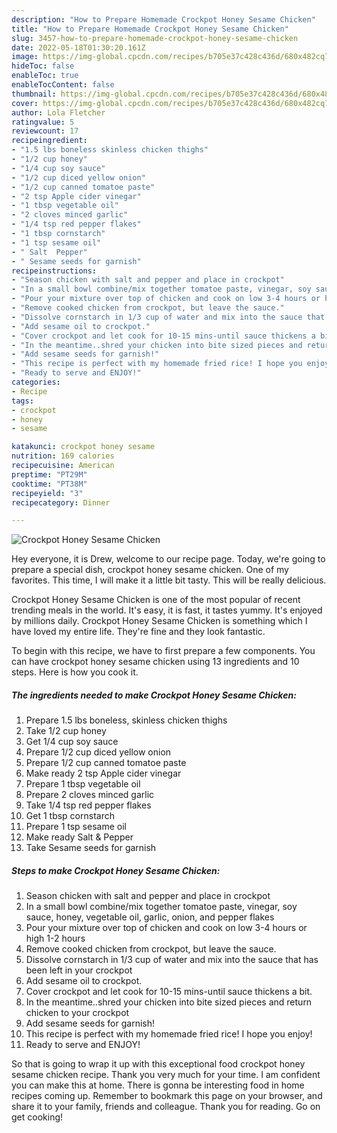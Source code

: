 ```yaml
---
description: "How to Prepare Homemade Crockpot Honey Sesame Chicken"
title: "How to Prepare Homemade Crockpot Honey Sesame Chicken"
slug: 3457-how-to-prepare-homemade-crockpot-honey-sesame-chicken
date: 2022-05-18T01:30:20.161Z
image: https://img-global.cpcdn.com/recipes/b705e37c428c436d/680x482cq70/crockpot-honey-sesame-chicken-recipe-main-photo.jpg
hideToc: false
enableToc: true
enableTocContent: false
thumbnail: https://img-global.cpcdn.com/recipes/b705e37c428c436d/680x482cq70/crockpot-honey-sesame-chicken-recipe-main-photo.jpg
cover: https://img-global.cpcdn.com/recipes/b705e37c428c436d/680x482cq70/crockpot-honey-sesame-chicken-recipe-main-photo.jpg
author: Lola Fletcher
ratingvalue: 5
reviewcount: 17
recipeingredient:
- "1.5 lbs boneless skinless chicken thighs"
- "1/2 cup honey"
- "1/4 cup soy sauce"
- "1/2 cup diced yellow onion"
- "1/2 cup canned tomatoe paste"
- "2 tsp Apple cider vinegar"
- "1 tbsp vegetable oil"
- "2 cloves minced garlic"
- "1/4 tsp red pepper flakes"
- "1 tbsp cornstarch"
- "1 tsp sesame oil"
- " Salt  Pepper"
- " Sesame seeds for garnish"
recipeinstructions:
- "Season chicken with salt and pepper and place in crockpot"
- "In a small bowl combine/mix together tomatoe paste, vinegar, soy sauce, honey, vegetable oil, garlic, onion, and pepper flakes"
- "Pour your mixture over top of chicken and cook on low 3-4 hours or high 1-2 hours"
- "Remove cooked chicken from crockpot, but leave the sauce."
- "Dissolve cornstarch in 1/3 cup of water and mix into the sauce that has been left in your crockpot"
- "Add sesame oil to crockpot."
- "Cover crockpot and let cook for 10-15 mins-until sauce thickens a bit."
- "In the meantime..shred your chicken into bite sized pieces and return chicken to your crockpot"
- "Add sesame seeds for garnish!"
- "This recipe is perfect with my homemade fried rice! I hope you enjoy!"
- "Ready to serve and ENJOY!"
categories:
- Recipe
tags:
- crockpot
- honey
- sesame

katakunci: crockpot honey sesame 
nutrition: 169 calories
recipecuisine: American
preptime: "PT29M"
cooktime: "PT38M"
recipeyield: "3"
recipecategory: Dinner

---
```



![Crockpot Honey Sesame Chicken](https://img-global.cpcdn.com/recipes/b705e37c428c436d/680x482cq70/crockpot-honey-sesame-chicken-recipe-main-photo.jpg)

Hey everyone, it is Drew, welcome to our recipe page. Today, we're going to prepare a special dish, crockpot honey sesame chicken. One of my favorites. This time, I will make it a little bit tasty. This will be really delicious.



Crockpot Honey Sesame Chicken is one of the most popular of recent trending meals in the world. It's easy, it is fast, it tastes yummy. It's enjoyed by millions daily. Crockpot Honey Sesame Chicken is something which I have loved my entire life. They're fine and they look fantastic.


To begin with this recipe, we have to first prepare a few components. You can have crockpot honey sesame chicken using 13 ingredients and 10 steps. Here is how you cook it.

<!--inarticleads1-->

##### The ingredients needed to make Crockpot Honey Sesame Chicken:

1. Prepare 1.5 lbs boneless, skinless chicken thighs
1. Take 1/2 cup honey
1. Get 1/4 cup soy sauce
1. Prepare 1/2 cup diced yellow onion
1. Prepare 1/2 cup canned tomatoe paste
1. Make ready 2 tsp Apple cider vinegar
1. Prepare 1 tbsp vegetable oil
1. Prepare 2 cloves minced garlic
1. Take 1/4 tsp red pepper flakes
1. Get 1 tbsp cornstarch
1. Prepare 1 tsp sesame oil
1. Make ready  Salt & Pepper
1. Take  Sesame seeds for garnish




<!--inarticleads2-->

##### Steps to make Crockpot Honey Sesame Chicken:

1. Season chicken with salt and pepper and place in crockpot
1. In a small bowl combine/mix together tomatoe paste, vinegar, soy sauce, honey, vegetable oil, garlic, onion, and pepper flakes
1. Pour your mixture over top of chicken and cook on low 3-4 hours or high 1-2 hours
1. Remove cooked chicken from crockpot, but leave the sauce.
1. Dissolve cornstarch in 1/3 cup of water and mix into the sauce that has been left in your crockpot
1. Add sesame oil to crockpot.
1. Cover crockpot and let cook for 10-15 mins-until sauce thickens a bit.
1. In the meantime..shred your chicken into bite sized pieces and return chicken to your crockpot
1. Add sesame seeds for garnish!
1. This recipe is perfect with my homemade fried rice! I hope you enjoy!
1. Ready to serve and ENJOY!



So that is going to wrap it up with this exceptional food crockpot honey sesame chicken recipe. Thank you very much for your time. I am confident you can make this at home. There is gonna be interesting food in home recipes coming up. Remember to bookmark this page on your browser, and share it to your family, friends and colleague. Thank you for reading. Go on get cooking!
